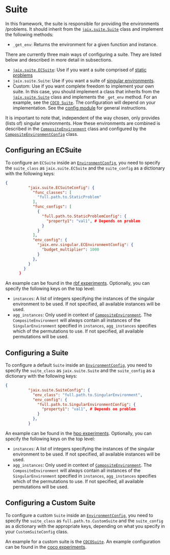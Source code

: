 # Suite

In this framework, the suite is responsible for providing the environments /problems. It should inherit from the [`jaix.suite.Suite`](jaix/suite.py) class and implement the following methods:
 * `_get_env`: Returns the environment for a given function and instance.

There are currently three main ways of configuring a suite. They are listed below and described in more detail in subsections.
* [`jaix.suite.ECSuite`](jaix/suite/ec_suite.py): Use if you want a suite comprised of [static problems](jaix/env/utils/problem/static_problem.py)
* `jaix.suite.Suite`: Use if you want a suite of [singular environments](jaix/env/singular/README.md).
* Custom: Use if you want complete freedom to implement your own suite. In this case, you should implement a class that inherits from the [`jaix.suite.Suite`](jaix/suite.py) class and implements the `_get_env` method. For an example, see the [`COCO Suite`](jaix/suite/coco_suite.py). The configuration will depend on your implementation. See the [config module](https://github.com/TAI-src/ttex/tree/main/ttex/config) for general instructions.

It is important to note that, independent of the way chosen, only provides (lists of) singular environments. How these environments are combined is described in the [`CompositeEnvironment`](jaix/env/composite/README.md) class and configured by the [`CompositeEnvironmentConfig`](jaix/env/composite/README.md) class.

## Configuring an ECSuite

To configure an `ECSuite` inside an [`EnvironmentConfig`](/experiments/config.md#environment-config), you need to specify the `suite_class` as `jaix.suite.ECSuite` and the `suite_config` as a dictionary with the following keys:
```json
{
          "jaix.suite.ECSuiteConfig": {
            "func_classes": [
              "full.path.to.StaticProblem"
            ],
            "func_configs": [
              {
                "full.path.to.StaticProblemConfig": {
                  "property1": "val1", # Depends on problem
                }
              }
            ],
            "env_config": {
              "jaix.env.singular.ECEnvironmentConfig": {
                "budget_multiplier": 1000
              }
            },
          }
        }
      }
```

An example can be found in the [rbf experiments](/experiments/rbf/brachy.json).
Optionally, you can specify the following keys on the top level:
* `instances`: A list of integers specifying the instances of the singular environment to be used. If not specified, all available instances will be used.
* `agg_instances`: Only used in context of [`CompositeEnvironment`](/jaix/env/composite/README.md). The `CompositeEnvironment` will always contain all instances of the `SingularEnvironment` specified in `instances`, `agg_instances` specifies which of the permutations to use. If not specified, all available permutations will be used.


## Configuring a Suite

To configure a default `Suite` inside an [`EnvironmentConfig`](/experiments/config.md#environment-config), you need to specify the `suite_class` as `jaix.suite.Suite` and the `suite_config` as a dictionary with the following keys:
```json
{
          "jaix.suite.SuiteConfig": {
            "env_class": "full.path.to.SingularEnvironment",
            "env_config": {
              "full.path.to.SingularEnvironmentConfig": {
                "property1": "val1", # Depends on problem
              }
            },
          }
```
An example can be found in the [hpo experiments](/experiments/hpo/binary.json).
Optionally, you can specify the following keys on the top level:
* `instances`: A list of integers specifying the instances of the singular environment to be used. If not specified, all available instances will be used.
* `agg_instances`: Only used in context of [`CompositeEnvironment`](/jaix/env/composite/README.md). The `CompositeEnvironment` will always contain all instances of the `SingularEnvironment` specified in `instances`, `agg_instances` specifies which of the permutations to use. If not specified, all available permutations will be used.

## Configuring a Custom Suite

To configure a custom `Suite` inside an [`EnvironmentConfig`](/experiments/config.md#environment-config), you need to specify the `suite_class` as `full.path.to.CustomSuite` and the `suite_config` as a dictionary with the appropriate keys, depending on what you specify in your `CustomSuiteConfig` class.


An example for a custom suite is the [`COCOSuite`](jaix/suite/coco/coco_suite.py). An example configuration can be found in the [coco experiments](/experiments/coco/single_default.json).

